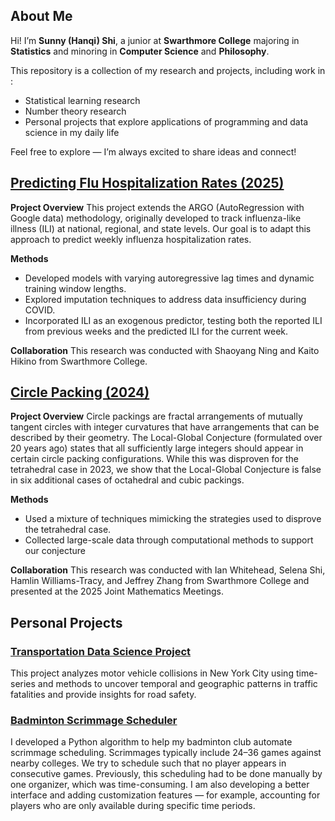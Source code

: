 ## About Me
Hi! I’m **Sunny (Hanqi) Shi**, a junior at **Swarthmore College** majoring in **Statistics** and minoring in **Computer Science** and **Philosophy**.

This repository is a collection of my research and projects, including work in :
* Statistical learning research
* Number theory research
* Personal projects that explore applications of programming and data science in my daily life

Feel free to explore — I’m always excited to share ideas and connect!

## [Predicting Flu Hospitalization Rates (2025)](flu_hospitalization)
**Project Overview**
This project extends the ARGO (AutoRegression with Google data) methodology, originally developed to track influenza-like illness (ILI) at national, regional, and state levels. Our goal is to adapt this approach to predict weekly influenza hospitalization rates.

**Methods**
* Developed models with varying autoregressive lag times and dynamic training window lengths.
* Explored imputation techniques to address data insufficiency during COVID.
* Incorporated ILI as an exogenous predictor, testing both the reported ILI from previous weeks and the predicted ILI for the current week.

**Collaboration** 
This research was conducted with Shaoyang Ning and Kaito Hikino from Swarthmore College.

## [Circle Packing (2024)](circle_packing) 
**Project Overview**
Circle packings are fractal arrangements of mutually tangent circles with integer curvatures that have arrangements that can be described by their geometry. The Local-Global Conjecture (formulated over 20 years ago) states that all sufficiently large integers should appear in certain circle packing configurations. While this was disproven for the tetrahedral case in 2023, we show that the Local-Global Conjecture is false in six additional cases of octahedral and cubic packings.

**Methods** 
* Used a mixture of techniques mimicking the strategies used to disprove the tetrahedral case.
* Collected large-scale data through computational methods to support our conjecture

**Collaboration**
This research was conducted with Ian Whitehead, Selena Shi, Hamlin Williams-Tracy, and Jeffrey Zhang from Swarthmore College and presented at the 2025 Joint Mathematics Meetings.

## Personal Projects
### [Transportation Data Science Project](others/transportation_data_project)
This project analyzes motor vehicle collisions in New York City using time-series and  methods to uncover temporal and geographic patterns in traffic fatalities and provide insights for road safety.

### [Badminton Scrimmage Scheduler](others/Badminton_Game_Lineup)
I developed a Python algorithm to help my badminton club automate scrimmage scheduling. Scrimmages typically include 24–36 games against nearby colleges. We try to schedule such that no player appears in consecutive games. Previously, this scheduling had to be done manually by one organizer, which was time-consuming. I am also developing a better interface and adding customization features — for example, accounting for players who are only available during specific time periods.
